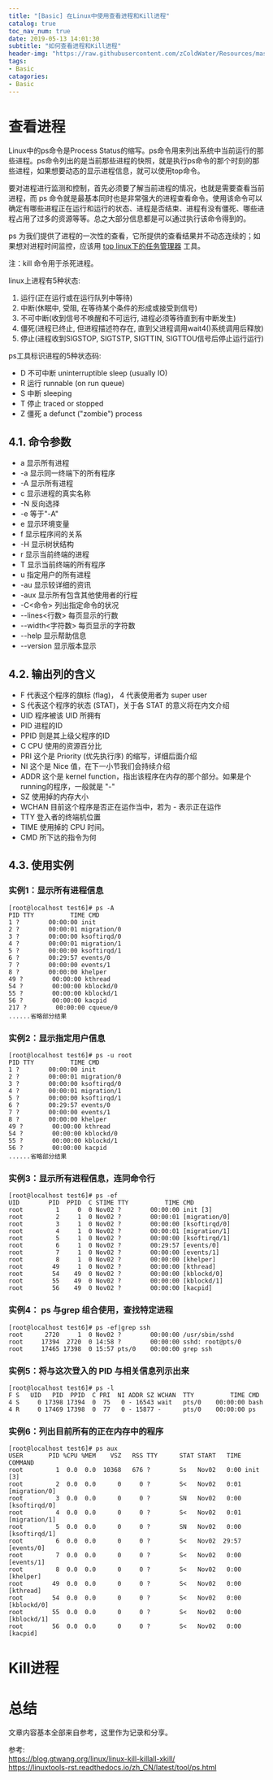```yaml
---
title: "[Basic] 在Linux中使用查看进程和Kill进程"
catalog: true
toc_nav_num: true
date: 2019-05-13 14:01:30
subtitle: "如何查看进程和Kill进程"
header-img: "https://raw.githubusercontent.com/zColdWater/Resources/master/Images/camper.jpg"
tags:
- Basic
catagories:
- Basic
---
```


查看进程
=======
Linux中的ps命令是Process Status的缩写。ps命令用来列出系统中当前运行的那些进程。ps命令列出的是当前那些进程的快照，就是执行ps命令的那个时刻的那些进程，如果想要动态的显示进程信息，就可以使用top命令。

要对进程进行监测和控制，首先必须要了解当前进程的情况，也就是需要查看当前进程，而 ps 命令就是最基本同时也是非常强大的进程查看命令。使用该命令可以确定有哪些进程正在运行和运行的状态、进程是否结束、进程有没有僵死、哪些进程占用了过多的资源等等。总之大部分信息都是可以通过执行该命令得到的。

ps 为我们提供了进程的一次性的查看，它所提供的查看结果并不动态连续的；如果想对进程时间监控，应该用 [top linux下的任务管理器](https://linuxtools-rst.readthedocs.io/zh_CN/latest/tool/top.html#top) 工具。

注：kill 命令用于杀死进程。

linux上进程有5种状态:

1.  运行(正在运行或在运行队列中等待)
2.  中断(休眠中, 受阻, 在等待某个条件的形成或接受到信号)
3.  不可中断(收到信号不唤醒和不可运行, 进程必须等待直到有中断发生)
4.  僵死(进程已终止, 但进程描述符存在, 直到父进程调用wait4()系统调用后释放)
5.  停止(进程收到SIGSTOP, SIGTSTP, SIGTTIN, SIGTTOU信号后停止运行运行)

ps工具标识进程的5种状态码:

-   D 不可中断 uninterruptible sleep (usually IO)
-   R 运行 runnable (on run queue)
-   S 中断 sleeping
-   T 停止 traced or stopped
-   Z 僵死 a defunct ("zombie") process

4.1. 命令参数[](https://linuxtools-rst.readthedocs.io/zh_CN/latest/tool/ps.html#id2 "永久链接至标题")
------------------------------------------------------------------------------------------

-   a 显示所有进程
-   -a 显示同一终端下的所有程序
-   -A 显示所有进程
-   c 显示进程的真实名称
-   -N 反向选择
-   -e 等于"-A"
-   e 显示环境变量
-   f 显示程序间的关系
-   -H 显示树状结构
-   r 显示当前终端的进程
-   T 显示当前终端的所有程序
-   u 指定用户的所有进程
-   -au 显示较详细的资讯
-   -aux 显示所有包含其他使用者的行程
-   -C<命令> 列出指定命令的状况
-   --lines<行数> 每页显示的行数
-   --width<字符数> 每页显示的字符数
-   --help 显示帮助信息
-   --version 显示版本显示

4.2. 输出列的含义[](https://linuxtools-rst.readthedocs.io/zh_CN/latest/tool/ps.html#id3 "永久链接至标题")
--------------------------------------------------------------------------------------------

-   F 代表这个程序的旗标 (flag)， 4 代表使用者为 super user
-   S 代表这个程序的状态 (STAT)，关于各 STAT 的意义将在内文介绍
-   UID 程序被该 UID 所拥有
-   PID 进程的ID
-   PPID 则是其上级父程序的ID
-   C CPU 使用的资源百分比
-   PRI 这个是 Priority (优先执行序) 的缩写，详细后面介绍
-   NI 这个是 Nice 值，在下一小节我们会持续介绍
-   ADDR 这个是 kernel function，指出该程序在内存的那个部分。如果是个 running的程序，一般就是 "-"
-   SZ 使用掉的内存大小
-   WCHAN 目前这个程序是否正在运作当中，若为 - 表示正在运作
-   TTY 登入者的终端机位置
-   TIME 使用掉的 CPU 时间。
-   CMD 所下达的指令为何

4.3. 使用实例[](https://linuxtools-rst.readthedocs.io/zh_CN/latest/tool/ps.html#id4 "永久链接至标题")
------------------------------------------------------------------------------------------

### 实例1：显示所有进程信息[](https://linuxtools-rst.readthedocs.io/zh_CN/latest/tool/ps.html#id5 "永久链接至标题")
```
[root@localhost test6]# ps -A
PID TTY          TIME CMD
1 ?        00:00:00 init
2 ?        00:00:01 migration/0
3 ?        00:00:00 ksoftirqd/0
4 ?        00:00:01 migration/1
5 ?        00:00:00 ksoftirqd/1
6 ?        00:29:57 events/0
7 ?        00:00:00 events/1
8 ?        00:00:00 khelper
49 ?        00:00:00 kthread
54 ?        00:00:00 kblockd/0
55 ?        00:00:00 kblockd/1
56 ?        00:00:00 kacpid
217 ?        00:00:00 cqueue/0
......省略部分结果
```
### 实例2：显示指定用户信息[](https://linuxtools-rst.readthedocs.io/zh_CN/latest/tool/ps.html#id6 "永久链接至标题")
```
[root@localhost test6]# ps -u root
PID TTY          TIME CMD
1 ?        00:00:00 init
2 ?        00:00:01 migration/0
3 ?        00:00:00 ksoftirqd/0
4 ?        00:00:01 migration/1
5 ?        00:00:00 ksoftirqd/1
6 ?        00:29:57 events/0
7 ?        00:00:00 events/1
8 ?        00:00:00 khelper
49 ?        00:00:00 kthread
54 ?        00:00:00 kblockd/0
55 ?        00:00:00 kblockd/1
56 ?        00:00:00 kacpid
......省略部分结果
```
### 实例3：显示所有进程信息，连同命令行[](https://linuxtools-rst.readthedocs.io/zh_CN/latest/tool/ps.html#id7 "永久链接至标题")
```
[root@localhost test6]# ps -ef
UID        PID  PPID  C STIME TTY          TIME CMD
root         1     0  0 Nov02 ?        00:00:00 init [3]
root         2     1  0 Nov02 ?        00:00:01 [migration/0]
root         3     1  0 Nov02 ?        00:00:00 [ksoftirqd/0]
root         4     1  0 Nov02 ?        00:00:01 [migration/1]
root         5     1  0 Nov02 ?        00:00:00 [ksoftirqd/1]
root         6     1  0 Nov02 ?        00:29:57 [events/0]
root         7     1  0 Nov02 ?        00:00:00 [events/1]
root         8     1  0 Nov02 ?        00:00:00 [khelper]
root        49     1  0 Nov02 ?        00:00:00 [kthread]
root        54    49  0 Nov02 ?        00:00:00 [kblockd/0]
root        55    49  0 Nov02 ?        00:00:00 [kblockd/1]
root        56    49  0 Nov02 ?        00:00:00 [kacpid]
```
### 实例4： ps 与grep 组合使用，查找特定进程[](https://linuxtools-rst.readthedocs.io/zh_CN/latest/tool/ps.html#ps-grep "永久链接至标题")
```
[root@localhost test6]# ps -ef|grep ssh
root      2720     1  0 Nov02 ?        00:00:00 /usr/sbin/sshd
root     17394  2720  0 14:58 ?        00:00:00 sshd: root@pts/0
root     17465 17398  0 15:57 pts/0    00:00:00 grep ssh
```
### 实例5：将与这次登入的 PID 与相关信息列示出来[](https://linuxtools-rst.readthedocs.io/zh_CN/latest/tool/ps.html#pid "永久链接至标题")
```
[root@localhost test6]# ps -l
F S   UID   PID  PPID  C PRI  NI ADDR SZ WCHAN  TTY          TIME CMD
4 S     0 17398 17394  0  75   0 - 16543 wait   pts/0    00:00:00 bash
4 R     0 17469 17398  0  77   0 - 15877 -      pts/0    00:00:00 ps
```
### 实例6：列出目前所有的正在内存中的程序[](https://linuxtools-rst.readthedocs.io/zh_CN/latest/tool/ps.html#id8 "永久链接至标题")
```
[root@localhost test6]# ps aux
USER       PID %CPU %MEM    VSZ   RSS TTY      STAT START   TIME COMMAND
root         1  0.0  0.0  10368   676 ?        Ss   Nov02   0:00 init [3]
root         2  0.0  0.0      0     0 ?        S<   Nov02   0:01 [migration/0]
root         3  0.0  0.0      0     0 ?        SN   Nov02   0:00 [ksoftirqd/0]
root         4  0.0  0.0      0     0 ?        S<   Nov02   0:01 [migration/1]
root         5  0.0  0.0      0     0 ?        SN   Nov02   0:00 [ksoftirqd/1]
root         6  0.0  0.0      0     0 ?        S<   Nov02  29:57 [events/0]
root         7  0.0  0.0      0     0 ?        S<   Nov02   0:00 [events/1]
root         8  0.0  0.0      0     0 ?        S<   Nov02   0:00 [khelper]
root        49  0.0  0.0      0     0 ?        S<   Nov02   0:00 [kthread]
root        54  0.0  0.0      0     0 ?        S<   Nov02   0:00 [kblockd/0]
root        55  0.0  0.0      0     0 ?        S<   Nov02   0:00 [kblockd/1]
root        56  0.0  0.0      0     0 ?        S<   Nov02   0:00 [kacpid]
```


Kill进程
=======


总结
=======
文章内容基本全部来自参考，这里作为记录和分享。


参考:  
https://blog.gtwang.org/linux/linux-kill-killall-xkill/  
https://linuxtools-rst.readthedocs.io/zh_CN/latest/tool/ps.html   

